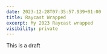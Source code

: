 ```yaml
---
date: 2023-12-28T07:35:57.939+01:00
title: Raycast Wrapped
excerpt: My 2023 Raycast wrapped
visibility: private
---
```


This is a draft
